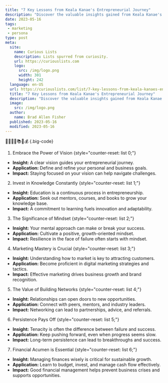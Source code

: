 ```yaml
---
title: "7 Key Lessons from Keala Kanae's Entrepreneurial Journey"
description: "Discover the valuable insights gained from Keala Kanae's entrepreneurial journey. Learn 7 key lessons that will ignite your curious mind and drive success."
date: 2023-05-16
tags:
 - marketing
 - persona
type: post
meta:
  site:
    name: Curious Lists
    description: Lists spurred from curiosity.
    url: https://curiouslists.com
    logo:
      src: /img/logo.png
      width: 301
      height: 242
  language: en-US
  url: https://curiouslists.com/list/7-key-lessons-from-keala-kanaes-entrepreneurial-journey
  title: "7 Key Lessons from Keala Kanae's Entrepreneurial Journey"
  description: "Discover the valuable insights gained from Keala Kanae's entrepreneurial journey. Learn 7 key lessons that will ignite your curious mind and drive success."
  image:
    src: /img/logo.png
  author:
    name: Brad Allen Fisher
  published: 2023-05-16
  modified: 2023-05-16
---
```



🚀💡💼🎯📚🌱💰 {.big-code}

1. Embrace the Power of Vision {style="counter-reset: list 0;"}
  - **Insight:** A clear vision guides your entrepreneurial journey.
  - **Application:** Define and refine your personal and business goals.
  - **Impact:** Staying focused on your vision can help navigate challenges.

2. Invest in Knowledge Constantly {style="counter-reset: list 1;"}
  - **Insight:** Education is a continuous process in entrepreneurship.
  - **Application:** Seek out mentors, courses, and books to grow your knowledge base.
  - **Impact:** A commitment to learning fuels innovation and adaptability.

3. The Significance of Mindset {style="counter-reset: list 2;"}
  - **Insight:** Your mental approach can make or break your success.
  - **Application:** Cultivate a positive, growth-oriented mindset.
  - **Impact:** Resilience in the face of failure often starts with mindset.

4. Marketing Mastery is Crucial {style="counter-reset: list 3;"}
  - **Insight:** Understanding how to market is key to attracting customers.
  - **Application:** Become proficient in digital marketing strategies and tactics.
  - **Impact:** Effective marketing drives business growth and brand recognition.

5. The Value of Building Networks {style="counter-reset: list 4;"}
  - **Insight:** Relationships can open doors to new opportunities.
  - **Application:** Connect with peers, mentors, and industry leaders.
  - **Impact:** Networking can lead to partnerships, advice, and referrals.

6. Persistence Pays Off {style="counter-reset: list 5;"}
  - **Insight:** Tenacity is often the difference between failure and success.
  - **Application:** Keep pushing forward, even when progress seems slow.
  - **Impact:** Long-term persistence can lead to breakthroughs and success.

7. Financial Acumen is Essential {style="counter-reset: list 6;"}
  - **Insight:** Managing finances wisely is critical for sustainable growth.
  - **Application:** Learn to budget, invest, and manage cash flow effectively.
  - **Impact:** Good financial management helps prevent business crises and supports opportunities.